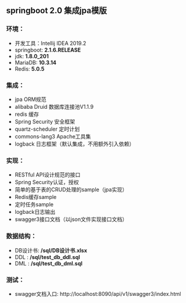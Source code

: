 ## springboot 2.0 集成jpa模版

### 环境：

* 开发工具：Intellij IDEA 2019.2
* springboot: **2.1.6.RELEASE**
* jdk: **1.8.0_201**
* MariaDB: **10.3.14**
* Redis: **5.0.5**

### 集成：

* jpa ORM规范
* alibaba Druid 数据库连接池V1.1.9
* redis 缓存
* Spring Security 安全框架
* quartz-scheduler 定时计划
* commons-lang3 Apache工具集
* logback 日志框架（默认集成，不用额外引入依赖）

### 实现：

* RESTful API设计规范的接口
* Spring Security认证，授权
* 简单的基于表的CRUD处理的sample（jpa实现）
* Redis缓存sample
* 定时任务sample
* logback日志输出
* swagger3接口文档（以json文件实现接口文档）

### 数据结构：

* DB设计书: **/sql/DB设计书.xlsx**
* DDL    : **/sql/test_db_ddl.sql**
* DML    : **/sql/test_db_dml.sql**

### 测试：
* swagger文档入口: http://localhost:8090/api/v1/swagger3/index.html